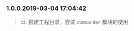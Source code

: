 <!--
 * @Author: sam.hongyang
 * @LastEditors: sam.hongyang
 * @Description: 更新日志
 * @Date: 2019-03-04 15:51:21
 * @LastEditTime: 2019-03-04 17:16:36
 -->

### 1.0.0 2019-03-04 17:04:42
> ci: 搭建工程目录，尝试 `commander` 模块的使用
